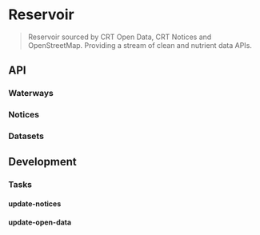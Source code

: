 # Reservoir

> Reservoir sourced by CRT Open Data, CRT Notices and OpenStreetMap. Providing a stream of clean and nutrient data APIs.

## API

### Waterways

### Notices

### Datasets

## Development

### Tasks

#### update-notices

#### update-open-data
